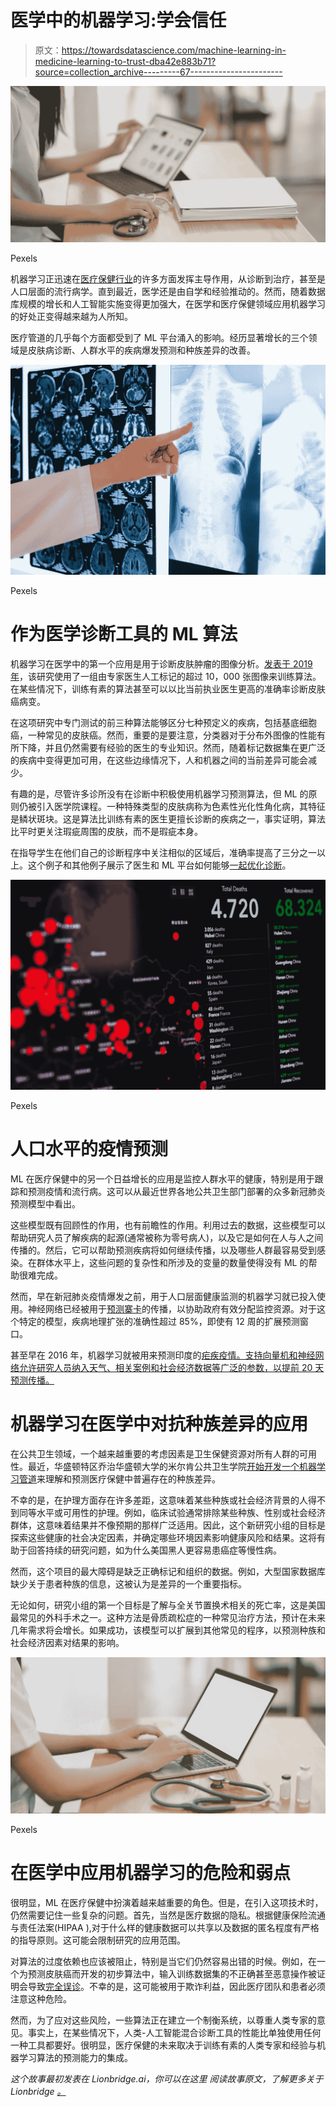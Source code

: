 # 医学中的机器学习:学会信任

> 原文：<https://towardsdatascience.com/machine-learning-in-medicine-learning-to-trust-dba42e883b71?source=collection_archive---------67----------------------->

![](img/ac9e1d101cce771530f48f2783d5075b.png)

Pexels

机器学习正迅速在[医疗保健行业](https://lionbridge.ai/industries/medical-datasets/)的许多方面发挥主导作用，从诊断到治疗，甚至是人口层面的流行病学。直到最近，医学还是由自学和经验推动的。然而，随着数据库规模的增长和人工智能实施变得更加强大，在医学和医疗保健领域应用机器学习的好处正变得越来越为人所知。

医疗管道的几乎每个方面都受到了 ML 平台涌入的影响。经历显著增长的三个领域是皮肤病诊断、人群水平的疾病爆发预测和种族差异的改善。

![](img/6a215fa47f2fde760620693dc31fb3c2.png)

Pexels

# 作为医学诊断工具的 ML 算法

机器学习在医学中的第一个应用是用于诊断皮肤肿瘤的图像分析。[发表于 2019 年](https://www.thelancet.com/journals/lanonc/article/PIIS1470-2045(19)30333-X/fulltext)，该研究使用了一组由专家医生人工标记的超过 10，000 张图像来训练算法。在某些情况下，训练有素的算法甚至可以以比当前执业医生更高的准确率诊断皮肤癌病变。

在这项研究中专门测试的前三种算法能够区分七种预定义的疾病，包括基底细胞癌，一种常见的皮肤癌。然而，重要的是要注意，分类器对于分布外图像的性能有所下降，并且仍然需要有经验的医生的专业知识。然而，随着标记数据集在更广泛的疾病中变得更加可用，在这些边缘情况下，人和机器之间的当前差异可能会减少。

有趣的是，尽管许多诊所没有在诊断中积极使用机器学习预测算法，但 ML 的原则仍被引入医学院课程。一种特殊类型的皮肤病称为色素性光化性角化病，其特征是鳞状斑块。这是算法比训练有素的医生更擅长诊断的疾病之一，事实证明，算法比平时更关注瑕疵周围的皮肤，而不是瑕疵本身。

在指导学生在他们自己的诊断程序中关注相似的区域后，准确率提高了三分之一以上。这个例子和其他例子展示了医生和 ML 平台如何能够[一起优化诊断](https://www.nature.com/articles/s41591-020-0942-0)。

![](img/b80030da2be6008e0d8db85c12957472.png)

Pexels

# 人口水平的疫情预测

ML 在医疗保健中的另一个日益增长的应用是监控人群水平的健康，特别是用于跟踪和预测疫情和流行病。这可以从最近世界各地公共卫生部门部署的众多新冠肺炎预测模型中看出。

这些模型既有回顾性的作用，也有前瞻性的作用。利用过去的数据，这些模型可以帮助研究人员了解疾病的起源(通常被称为零号病人)，以及它是如何在人与人之间传播的。然后，它可以帮助预测疾病将如何继续传播，以及哪些人群最容易受到感染。在群体水平上，这些问题的复杂性和所涉及的变量的数量使得没有 ML 的帮助很难完成。

然而，早在新冠肺炎疫情爆发之前，用于人口层面健康监测的机器学习就已投入使用。神经网络已经被用于[预测寨卡](https://bmcmedicine.biomedcentral.com/articles/10.1186/s12916-019-1389-3)的传播，以协助政府有效分配监控资源。对于这个特定的模型，疾病地理扩张的准确性超过 85%，即使有 12 周的扩展预测窗口。

甚至早在 2016 年，机器学习就被用来预测印度的[疟疾疫情。支持向量机和神经网络允许研究人员纳入天气、相关案例和社会经济数据等广泛的参数，以提前 20 天预测传播。](https://www.researchgate.net/publication/291084731_Malaria_Outbreak_Prediction_Model_Using_Machine_Learning)

# 机器学习在医学中对抗种族差异的应用

在公共卫生领域，一个越来越重要的考虑因素是卫生保健资源对所有人群的可用性。最近，华盛顿特区乔治华盛顿大学的米尔肯公共卫生学院[开始开发一个机器学习管道](https://publichealth.gwu.edu/content/researchers-aim-create-machine-learning-method-better-understand-racial-disparities-health)来理解和预测医疗保健中普遍存在的种族差异。

不幸的是，在护理方面存在许多差距，这意味着某些种族或社会经济背景的人得不到同等水平或可用性的护理。例如，临床试验通常排除某些种族、性别或社会经济群体，这意味着结果并不像预期的那样广泛适用。因此，这个新研究小组的目标是探索这些健康的社会决定因素，并确定哪些环境因素影响健康风险和结果。这将有助于回答持续的研究问题，如为什么美国黑人更容易患癌症等慢性病。

然而，这个项目的最大障碍是缺乏正确标记和组织的数据。例如，大型国家数据库缺少关于患者种族的信息，这被认为是差异的一个重要指标。

无论如何，研究小组的第一个目标是了解与全关节置换术相关的死亡率，这是美国最常见的外科手术之一。这种方法是骨质疏松症的一种常见治疗方法，预计在未来几年需求将会增长。如果成功，该模型可以扩展到其他常见的程序，以预测种族和社会经济因素对结果的影响。

![](img/5a7d23a52d2a717fe2682ceaf2b63b4b.png)

Pexels

# 在医学中应用机器学习的危险和弱点

很明显，ML 在医疗保健中扮演着越来越重要的角色。但是，在引入这项技术时，仍然需要记住一些复杂的问题。首先，当然是医疗数据的隐私。根据健康保险流通与责任法案(HIPAA ),对于什么样的健康数据可以共享以及数据的匿名程度有严格的指导原则。这可能会限制研究的应用范围。

对算法的过度依赖也应该被阻止，特别是当它们仍然容易出错的时候。例如，在一个为预测皮肤癌而开发的初步算法中，输入训练数据集的不正确甚至恶意操作被证明会导致[完全误诊](https://doi.org/10.1126%2Fscience.aaw4399)。不幸的是，这可能被用于欺诈利益，因此医疗团队和患者必须注意这种危险。

然而，为了应对这些风险，一些算法正在建立一个制衡系统，以尊重人类专家的意见。事实上，在某些情况下，人类-人工智能混合诊断工具的性能比单独使用任何一种工具都要好。很明显，医疗保健的未来取决于训练有素的人类专家和经验与机器学习算法的预测能力的集成。

*这个故事最初发表在 Lionbridge.ai，你可以在这里* *阅读故事原文，了解更多关于 Lionbridge* [*。*](https://lionbridge.ai/articles/machine-learning-in-medicine-learning-to-trust/)